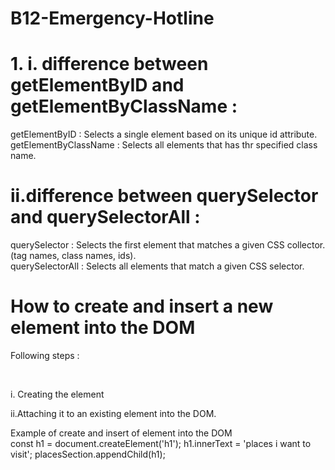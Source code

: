# B12-Emergency-Hotline

<h1>
1.
i. difference between getElementByID and getElementByClassName :
</h1>
<p> 
getElementByID  : Selects a single element based on its unique id attribute.<br>
getElementByClassName : Selects all elements that has thr specified class name.
</p>

<h1>ii.difference between querySelector and querySelectorAll :</h1>
<p>
querySelector : Selects the first element that matches a given CSS collector.(tag names, class names, ids). <br>
querySelectorAll : Selects all elements that match a given CSS selector.
</p>

<h1>
How to create and insert a new element into the DOM
</h1>
<p>Following steps :</p> <br>
<p>i. Creating the element </p>
<p>ii.Attaching it to an existing element into the DOM.</p>
<p> Example of create and insert of element into the DOM <br>
const h1 = document.createElement('h1');
h1.innerText = 'places i want to visit';
placesSection.appendChild(h1);</p>